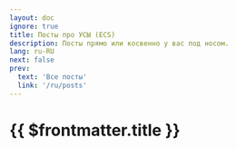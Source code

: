 ```yaml
---
layout: doc
ignore: true
title: Посты про УСЫ (ECS)
description: Посты прямо или косвенно у вас под носом.
lang: ru-RU
next: false
prev:
  text: 'Все посты'
  link: '/ru/posts'
---
```


<script setup lang="ts">
import { useData } from 'vitepress'
</script>

# {{ $frontmatter.title }}

<ArticleList
    :tags="['ecs']"
    :lang="$frontmatter.lang"/>